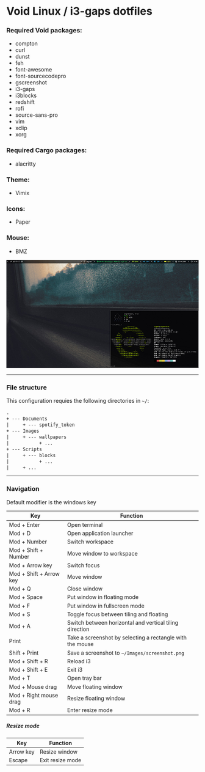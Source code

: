# Void Linux / i3-gaps dotfiles

### Required Void packages:
* compton
* curl
* dunst
* feh
* font-awesome
* font-sourcecodepro
* gscreenshot
* i3-gaps
* i3blocks
* redshift
* rofi
* source-sans-pro
* vim
* xclip
* xorg

### Required Cargo packages:
* alacritty

### Theme:
* Vimix

### Icons:
* Paper

### Mouse:
* BMZ

![Screenshot](screenshot.jpg)

---

### File structure
This configuration requies the following directories in `~/`:
```
.
+ --- Documents
|     + --- spotify_token
+ --- Images
|     + --- wallpapers
|           + ...
+ --- Scripts
|     + --- blocks
|           + ...
|     + ...
```

---

### Navigation
Default modifier is the windows key

|Key|Function|
|---|---|
|Mod + Enter|Open terminal|
|Mod + D|Open application launcher|
|Mod + Number|Switch workspace|
|Mod + Shift + Number|Move window to workspace|
|Mod + Arrow key|Switch focus|
|Mod + Shift + Arrow key|Move window|
|Mod + Q|Close window|
|Mod + Space|Put window in floating mode|
|Mod + F|Put window in fullscreen mode|
|Mod + S|Toggle focus between tiling and floating|
|Mod + A|Switch between horizontal and vertical tiling direction|
|Print|Take a screenshot by selecting a rectangle with the mouse|
|Shift + Print|Save a screenshot to `~/Images/screenshot.png`|
|Mod + Shift + R|Reload i3|
|Mod + Shift + E|Exit i3|
|Mod + T|Open tray bar|
|Mod + Mouse drag|Move floating window|
|Mod + Right mouse drag|Resize floating window|
|Mod + R|Enter resize mode|

##### Resize mode
|Key|Function|
|---|---|
|Arrow key|Resize window|
|Escape|Exit resize mode|
